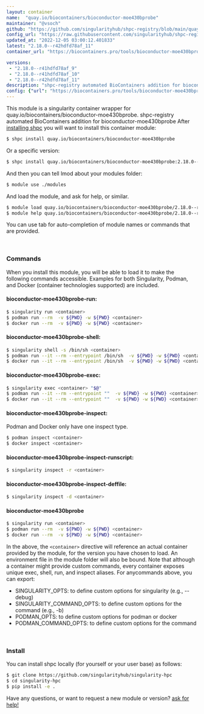 ```yaml
---
layout: container
name:  "quay.io/biocontainers/bioconductor-moe430bprobe"
maintainer: "@vsoch"
github: "https://github.com/singularityhub/shpc-registry/blob/main/quay.io/biocontainers/bioconductor-moe430bprobe/container.yaml"
config_url: "https://raw.githubusercontent.com/singularityhub/shpc-registry/main/quay.io/biocontainers/bioconductor-moe430bprobe/container.yaml"
updated_at: "2022-12-05 03:00:12.401833"
latest: "2.18.0--r42hdfd78af_11"
container_url: "https://biocontainers.pro/tools/bioconductor-moe430bprobe"

versions:
 - "2.18.0--r41hdfd78af_9"
 - "2.18.0--r41hdfd78af_10"
 - "2.18.0--r42hdfd78af_11"
description: "shpc-registry automated BioContainers addition for bioconductor-moe430bprobe"
config: {"url": "https://biocontainers.pro/tools/bioconductor-moe430bprobe", "maintainer": "@vsoch", "description": "shpc-registry automated BioContainers addition for bioconductor-moe430bprobe", "latest": {"2.18.0--r42hdfd78af_11": "sha256:a73008f52ebc70c74a5c561a41493898a95893415d87d70c6a20e6c66c94e180"}, "tags": {"2.18.0--r41hdfd78af_9": "sha256:368324a89f4084a395b4379564af09d03d8ed15503bcf58867dbea276801087e", "2.18.0--r41hdfd78af_10": "sha256:d17efe18feaafa12ab7f394cb00bca6f69784e2a3f2a2e36fe7aa3ccc68cd1f8", "2.18.0--r42hdfd78af_11": "sha256:a73008f52ebc70c74a5c561a41493898a95893415d87d70c6a20e6c66c94e180"}, "docker": "quay.io/biocontainers/bioconductor-moe430bprobe"}
---
```


This module is a singularity container wrapper for quay.io/biocontainers/bioconductor-moe430bprobe.
shpc-registry automated BioContainers addition for bioconductor-moe430bprobe
After [installing shpc](#install) you will want to install this container module:


```bash
$ shpc install quay.io/biocontainers/bioconductor-moe430bprobe
```

Or a specific version:

```bash
$ shpc install quay.io/biocontainers/bioconductor-moe430bprobe:2.18.0--r42hdfd78af_11
```

And then you can tell lmod about your modules folder:

```bash
$ module use ./modules
```

And load the module, and ask for help, or similar.

```bash
$ module load quay.io/biocontainers/bioconductor-moe430bprobe/2.18.0--r42hdfd78af_11
$ module help quay.io/biocontainers/bioconductor-moe430bprobe/2.18.0--r42hdfd78af_11
```

You can use tab for auto-completion of module names or commands that are provided.

<br>

### Commands

When you install this module, you will be able to load it to make the following commands accessible.
Examples for both Singularity, Podman, and Docker (container technologies supported) are included.

#### bioconductor-moe430bprobe-run:

```bash
$ singularity run <container>
$ podman run --rm  -v ${PWD} -w ${PWD} <container>
$ docker run --rm  -v ${PWD} -w ${PWD} <container>
```

#### bioconductor-moe430bprobe-shell:

```bash
$ singularity shell -s /bin/sh <container>
$ podman run --it --rm --entrypoint /bin/sh  -v ${PWD} -w ${PWD} <container>
$ docker run --it --rm --entrypoint /bin/sh  -v ${PWD} -w ${PWD} <container>
```

#### bioconductor-moe430bprobe-exec:

```bash
$ singularity exec <container> "$@"
$ podman run --it --rm --entrypoint ""  -v ${PWD} -w ${PWD} <container> "$@"
$ docker run --it --rm --entrypoint ""  -v ${PWD} -w ${PWD} <container> "$@"
```

#### bioconductor-moe430bprobe-inspect:

Podman and Docker only have one inspect type.

```bash
$ podman inspect <container>
$ docker inspect <container>
```

#### bioconductor-moe430bprobe-inspect-runscript:

```bash
$ singularity inspect -r <container>
```

#### bioconductor-moe430bprobe-inspect-deffile:

```bash
$ singularity inspect -d <container>
```



#### bioconductor-moe430bprobe

```bash
$ singularity run <container>
$ podman run --rm  -v ${PWD} -w ${PWD} <container>
$ docker run --rm  -v ${PWD} -w ${PWD} <container>
```


In the above, the `<container>` directive will reference an actual container provided
by the module, for the version you have chosen to load. An environment file in the
module folder will also be bound. Note that although a container
might provide custom commands, every container exposes unique exec, shell, run, and
inspect aliases. For anycommands above, you can export:

 - SINGULARITY_OPTS: to define custom options for singularity (e.g., --debug)
 - SINGULARITY_COMMAND_OPTS: to define custom options for the command (e.g., -b)
 - PODMAN_OPTS: to define custom options for podman or docker
 - PODMAN_COMMAND_OPTS: to define custom options for the command

<br>

### Install

You can install shpc locally (for yourself or your user base) as follows:

```bash
$ git clone https://github.com/singularityhub/singularity-hpc
$ cd singularity-hpc
$ pip install -e .
```

Have any questions, or want to request a new module or version? [ask for help!](https://github.com/singularityhub/singularity-hpc/issues)